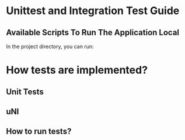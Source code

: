 # Unittest and Integration Test Guide

## Available Scripts To Run The Application Local

In the project directory, you can run:

# How tests are implemented?

## Unit Tests 


## uNI


## How to run tests?


<!-- # Tests Samples Results -->

<!-- ### Unit Tests -->
<!-- 
|Test Number   	| Test Case  	|  Input 	| Expected Output  	|  Results 	|
|---	|---	|---	|---	|---	|
|  1 	| simple 	| 2x + 4 = 10  	| x = 0  	| fail  	|
|  2 	| simple 	| 2x + 4 = 10  	| x = 0 	| fail  	|
|  3 	| simple 	| 2x + 4 = 10  	| x = 0 	| fail  	|
|  4 	| simple 	| 2x + 4 = 10  	| x = 0 	| fail  	|
|  5 	| simple 	| 2x + 4 = 10  	| x = 0 	| fail  	|
|  6 	| simple 	| 2x + 4 = 10  	| x = 0 	| fail  	|
|  7 	| simple 	| 2x + 4 = 10  	| x = 0 	| fail  	|
|  8 	| simple 	| 2x + 4 = 10  	| x = 0 	| fail  	|
|  9 	| simple 	| 2x + 4 = 10  	| x = 0 	| fail  	|
|  10 	| simple 	| 2x + 4 = 10  	| x = 0 	| fail  	|
|  11	| complex  	| 2x + 4 = 10  	| x = 0 	| fail  	|
|  12	| complex  	| 2x + 4 = 10  	| x = 0 	| fail  	|
|  13	| complex  	| 2x + 4 = 10  	| x = 0 	| fail  	|
|  14 	| complex  	| 2x + 4 = 10  	| x = 0 	| fail  	|
|  15	| complex  	| 2x + 4 = 10  	| x = 0 	| fail  	|
|  16	| complex  	| 2x + 4 = 10  	| x = 0 	| fail  	|
|  17	| complex  	| 2x + 4 = 10  	| x = 0 	| fail  	|
|  18	| complex  	| 2x + 4 = 10  	| x = 0 	| fail  	|
|  19	| complex  	| 2x + 4 = 10  	| x = 0 	| fail  	|
|  20	| complex  	| 2x + 4 = 10  	| x = 0 	| fail  	|


### Integration Tests

|Test Number   	| Test Case  	|  Input 	| Output  	|  Results 	|
|---	|---	|---	|---	|---	|
|  1 	| simple  	| 2x + 4 = 10  	| x = 0 	| fail  	|
|  2 	| simple  	| 2x + 4 = 10  	| x = 0  	| fail  	|
|  3 	| simple  	| 2x + 4 = 10  	| x = 0  	| fail  	|
|  4 	| simple  	| 2x + 4 = 10  	| x = 0  	| fail  	|
|  5 	| simple  	| 2x + 4 = 10  	| x = 0  	| fail  	|
|  6 	| simple  	| 2x + 4 = 10  	| x = 0  	| fail  	|
|  7 	| simple  	| 2x + 4 = 10  	| x = 0  	| fail  	|
|  8 	| simple  	| 2x + 4 = 10  	| x = 0  	| fail  	|
|  9 	| simple  	| 2x + 4 = 10  	| x = 0  	| fail  	|
|  10 	| simple  	| 2x + 4 = 10  	| x = 0  	| fail  	|
|  11	| complex  	| 2x + 4 = 10  	| x = 0  	| fail  	|
|  12	| complex  	| 2x + 4 = 10  	| x = 0  	| fail  	|
|  13	| complex  	| 2x + 4 = 10  	| x = 0  	| fail  	|
|  14 	| complex  	| 2x + 4 = 10  	| x = 0  	| fail  	|
|  15	| complex  	| 2x + 4 = 10  	| x = 0  	| fail  	|
|  16	| complex  	| 2x + 4 = 10  	| x = 0  	| fail  	|
|  17	| complex  	| 2x + 4 = 10  	| x = 0  	| fail  	|
|  18	| complex  	| 2x + 4 = 10  	| x = 0  	| fail  	|
|  19	| complex  	| 2x + 4 = 10  	| x = 0  	| fail  	|
|  20	| complex  	| 2x + 4 = 10  	| x = 0  	| fail  	|
 -->
